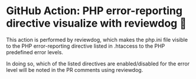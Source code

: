 # GitHub Action: PHP error-reporting directive visualize with reviewdog 🐶

This action is performed by reviewdog, which makes the php.ini file visible to the PHP error-reporting directive listed in .htaccess to the PHP predefined error levels.

In doing so, which of the listed directives are enabled/disabled for the error level will be noted in the PR comments using reviewdog.
